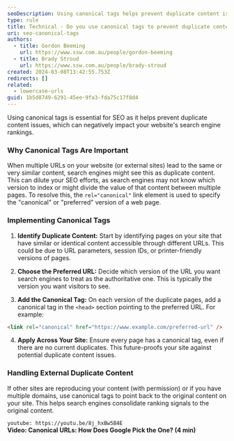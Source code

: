 ```yaml
---
seoDescription: Using canonical tags helps prevent duplicate content issues and ensures search engines index the preferred version of a web page.
type: rule
title: Technical - Do you use canonical tags to prevent duplicate content?
uri: seo-canonical-tags
authors:
  - title: Gordon Beeming
    url: https://www.ssw.com.au/people/gordon-beeming
  - title: Brady Stroud
    url: https://www.ssw.com.au/people/brady-stroud
created: 2024-03-08T13:42:55.753Z
redirects: []
related:
  - lowercase-urls
guid: 1b5d8749-6291-45ee-9fa3-fda75c17f8d4
---
```


Using canonical tags is essential for SEO as it helps prevent duplicate content issues, which can negatively impact your website's search engine rankings.

### Why Canonical Tags Are Important

When multiple URLs on your website (or external sites) lead to the same or very similar content, search engines might see this as duplicate content. This can dilute your SEO efforts, as search engines may not know which version to index or might divide the value of that content between multiple pages. To resolve this, the `rel="canonical"` link element is used to specify the "canonical" or "preferred" version of a web page.

<!--endintro-->

### Implementing Canonical Tags

1. **Identify Duplicate Content:** Start by identifying pages on your site that have similar or identical content accessible through different URLs. This could be due to URL parameters, session IDs, or printer-friendly versions of pages.

2. **Choose the Preferred URL:** Decide which version of the URL you want search engines to treat as the authoritative one. This is typically the version you want visitors to see.

3. **Add the Canonical Tag:** On each version of the duplicate pages, add a canonical tag in the `<head>` section pointing to the preferred URL. For example:

  ```html
  <link rel="canonical" href="https://www.example.com/preferred-url" />
  ```

4. **Apply Across Your Site:** Ensure every page has a canonical tag, even if there are no current duplicates. This future-proofs your site against potential duplicate content issues.

### Handling External Duplicate Content

If other sites are reproducing your content (with permission) or if you have multiple domains, use canonical tags to point back to the original content on your site. This helps search engines consolidate ranking signals to the original content.

`youtube: https://youtu.be/8j_hxBw5B4E`  
**Video: Canonical URLs: How Does Google Pick the One? (4 min)**
